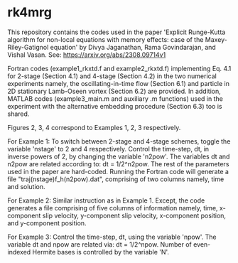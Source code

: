 # rk4mrg
This repository contains the codes used in the paper 'Explicit Runge-Kutta algorithm for non-local equations with memory effects: case of the Maxey-Riley-Gatignol equation' by Divya Jaganathan, Rama Govindarajan, and Vishal Vasan. See: https://arxiv.org/abs/2308.09714v1

Fortran codes (example1_rkxtd.f and example2_rkxtd.f) implementing Eq. 4.1 for 2-stage (Section 4.1) and 4-stage (Section 4.2) in the two numerical experiments namely, the oscillating-in-time flow (Section 6.1) and particle in 2D stationary Lamb-Oseen vortex (Section 6.2) are provided. In addition, MATLAB codes (example3_main.m and auxiliary .m functions) used in the experiment with the alternative embedding procedure (Section 6.3) too is shared.

Figures 2, 3, 4 correspond to Examples 1, 2, 3 respectively.

For Example 1: To switch between 2-stage and 4-stage schemes, toggle the variable 'nstage' to 2 and 4 respectively. Control the time-step, dt, in inverse powers of 2, by changing the variable 'n2pow'. The variables dt and n2pow are related according to: dt = 1/2^n2pow. The rest of the parameters used in the paper are hard-coded. Running the Fortran code will generate a file "traj(nstage)f_h(n2pow).dat", comprising of two columns namely, time and solution.

For Example 2: Similar instruction as in Example 1. Except, the code generates a file comprising of five columns of information namely, time, x-component slip velocity, y-component slip velocity, x-component position, and y-component position.

For Example 3: Control the time-step, dt, using the variable 'npow'. The variable dt and npow are related via: dt = 1/2^npow. Number of even-indexed Hermite bases is controlled by the variable 'N'. 
